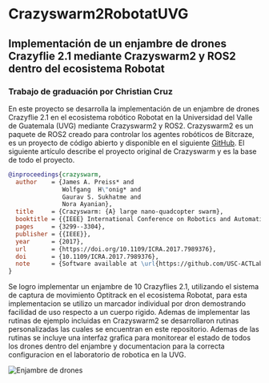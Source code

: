 # Crazyswarm2RobotatUVG

## Implementación de un enjambre de drones Crazyflie 2.1 mediante Crazyswarm2 y ROS2 dentro del ecosistema Robotat  

### Trabajo de graduación por Christian Cruz

En este proyecto se desarrolla la implementación de un enjambre de drones Crazyflie 2.1 en el ecosistema robótico Robotat en la Universidad del Valle de Guatemala (UVG) mediante Crazyswarm2 y ROS2. Crazyswarm2 es un paquete de ROS2 creado para controlar los agentes robóticos de Bitcraze, es un proyecto de código abierto y disponible en el siguiente [GitHub](https://github.com/IMRCLab/crazyswarm2). El siguiente artículo describe el proyecto original de Crazyswarm y es la base de todo el proyecto.

```bibtex
@inproceedings{crazyswarm,
  author    = {James A. Preiss* and
               Wolfgang  H\"onig* and
               Gaurav S. Sukhatme and
               Nora Ayanian},
  title     = {Crazyswarm: {A} large nano-quadcopter swarm},
  booktitle = {{IEEE} International Conference on Robotics and Automation ({ICRA})},
  pages     = {3299--3304},
  publisher = {{IEEE}},
  year      = {2017},
  url       = {https://doi.org/10.1109/ICRA.2017.7989376},
  doi       = {10.1109/ICRA.2017.7989376},
  note      = {Software available at \url{https://github.com/USC-ACTLab/crazyswarm}},
}
```

Se logro implementar un enjambre de 10 Crazyflies 2.1, utilizando el sistema de captura de movimiento Optitrack en el ecosistema Robotat, para esta implementacion se utilizo un marcador individual por dron demostrando facilidad de uso respecto a un cuerpo rigido. Ademas de implementar las rutinas de ejemplo incluidas en Crazyswarm2 se desarrollaron rutinas personalizadas las cuales se encuentran en este repositorio. Ademas de las rutinas se incluye una interfaz grafica para monitorear el estado de todos los drones dentro del enjambre y documentacion para la correcta configuracion en el laboratorio de robotica en la UVG.

![Enjambre de drones](img/EnjambreCrazyflies.jpg)

